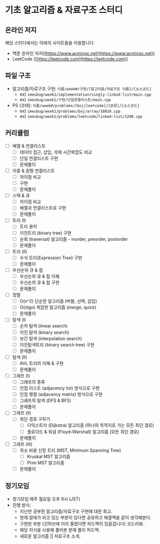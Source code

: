 # 기초 알고리즘 & 자료구조 스터디 

## 온라인 저지
해당 스터디에서는 아래의 사이트들을 이용합니다.

- 백준 온라인 저지([https://www.acmicpc.net](https://www.acmicpc.net))
- LeetCode ([https://leetcode.com](https://leetcode.com))

## 파일 구조
- 알고리즘/자료구조 구현: `이름/week#/구현/[알고리즘/자료구조 이름]/[소스코드]`
  - ex) `imeubug/week1/implementation/singly-linked-list/main.cpp`
  - ex) `imeubug/week1/구현/단일연결리스트/main.cpp`
- PS (코테): `이름/week#/problems/[boj|leetcode]/[분류]/[소스코드]`
  - ex) `imeubug/week1/problems/boj/array/10818.cpp`
  - ex) `imeubug/week1/problems/leetcode/linked-list/1290.cpp`

## 커리큘럼
- [ ] 배열 & 연결리스트
	- [ ] 데이터 접근, 삽입, 삭제 시간복잡도 비교 
	- [ ] 단일 연결리스트 구현
  - [ ] 문제풀이
- [ ] 이중 & 원형 연결리스트
	- [ ] 차이점 비교
  - [ ] 구현
  - [ ] 문제풀이
- [ ] 스택 & 큐
	- [ ] 차이점 비교
	- [ ] 배열과 연결리스트로 구현
  - [ ] 문제풀이
- [ ] 트리 (I)
	- [ ] 트리 용어
	- [ ] 이진트리 (binary tree) 구현
	- [ ] 순회 (traversal) 알고리즘 - inorder, preorder, postorder
  - [ ] 문제풀이
- [ ] 트리 (II)
  - [ ] 수식 트리(Expression Tree) 구현
  - [ ] 문제풀이
- [ ] 우선순위 큐 & 힙
	- [ ] 우선순위 큐 & 힙 이해  
	- [ ] 우선순의 큐 & 힙 구현
  - [ ] 문제풀이
- [ ] 정렬
	- [ ] O(n^2) 단순한 알고리즘 (버블, 선택, 삽입)
	- [ ] O(nlgn) 복잡한 알고리즘 (merge, quick)
  - [ ] 문제풀이
- [ ] 탐색 (I)
	- [ ] 순차 탐색 (linear search)
	- [ ] 이진 탐색 (binary search)
	- [ ] 보간 탐색 (interpolation search)
	- [ ] 이진탐색트리 (binary search tree) 구현
  - [ ] 문제풀이
- [ ] 탐색 (II)
	- [ ] AVL 트리의 이해 & 구현
  - [ ] 문제풀이
- [ ] 그래프 (I)
	- [ ] 그래프의 종류
	- [ ] 인접 리스트 (adjacency list) 방식으로 구현
	- [ ] 인접 행렬 (adjacency matrix) 방식으로 구현
	- [ ] 그래프의 탐색 (DFS & BFS)
  - [ ] 문제풀이
- [ ] 그래프 (II) 
	- [ ] 최단 경로 구하기
		- [ ] 다익스트라 (Dijkstra) 알고리즘 (하나의 목적지로 가는 모든 최단 경로)
		- [ ] 플로이드 & 워셜 (Floyd–Warshall) 알고리즘 (모든 최단 경로)
  - [ ] 문제풀이
- [ ] 그래프 (III) 
	- [ ] 최소 비용 신장 트리 (MST, Minimum Spanning Tree)
		- [ ] Kruskal MST 알고리즘
		- [ ] Prim MST 알고리즘
  - [ ] 문제풀이

## 정기모임
- 정기모임 매주 월요일 오후 9시 (JST)
- 진행 방식:
  + 지난번 공부한 알고리즘/자료구조 구현에 대한 회고.
  + 현재 장애가 되고 있는 부분이 있다면 공유하고 해결책을 같이 생각해본다.
  + 구현한 부분 (깃허브에 미리 올렸다면 피드백이 있을겁니다) 코드리뷰.
  + 해당 지식을 사용해 풀어본 문제 풀이 피드백.
  + 새로운 알고리즘 || 자료구조 소개.
